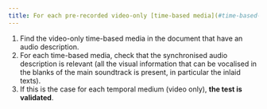 ```yaml
---
title: For each pre-recorded video-only [time-based media](#time-based-media-audio-video-and-synchronised) with a synchronised [audio description](#synchronised-audio-description-time-based-media), is it relevant?
---
```


1. Find the video-only time-based media in the document that have an audio description.
2. For each time-based media, check that the synchronised audio description is relevant (all the visual information that can be vocalised in the blanks of the main soundtrack is present, in particular the inlaid texts).
3. If this is the case for each temporal medium (video only), **the test is validated**.